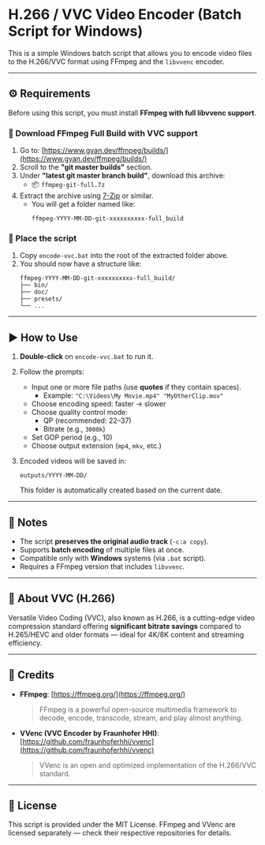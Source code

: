 # H.266 / VVC Video Encoder (Batch Script for Windows)

This is a simple Windows batch script that allows you to encode video files to the H.266/VVC format using FFmpeg and the `libvvenc` encoder.

---

## ⚙️ Requirements

Before using this script, you must install **FFmpeg with full libvvenc support**.

### 🔽 Download FFmpeg Full Build with VVC support

1. Go to: [https://www.gyan.dev/ffmpeg/builds/](https://www.gyan.dev/ffmpeg/builds/)
2. Scroll to the **"git master builds"** section.
3. Under **"latest git master branch build"**, download this archive:
   - 📦 `ffmpeg-git-full.7z`
4. Extract the archive using [7-Zip](https://www.7-zip.org/) or similar.
   - You will get a folder named like:
     ```
     ffmpeg-YYYY-MM-DD-git-xxxxxxxxxx-full_build
     ```

### 📂 Place the script

1. Copy `encode-vvc.bat` into the root of the extracted folder above.
2. You should now have a structure like:
   ```
   ffmpeg-YYYY-MM-DD-git-xxxxxxxxxx-full_build/
   ├── bin/
   ├── doc/
   ├── presets/
   └── ...
   ```

---

## ▶️ How to Use

1. **Double-click** on `encode-vvc.bat` to run it.
2. Follow the prompts:
   - Input one or more file paths (use **quotes** if they contain spaces).
     - Example: `"C:\Videos\My Movie.mp4" "MyOtherClip.mov"`
   - Choose encoding speed: faster → slower
   - Choose quality control mode:
     - QP (recommended: 22–37)
     - Bitrate (e.g., `3000k`)
   - Set GOP period (e.g., 10)
   - Choose output extension (`mp4`, `mkv`, etc.)

3. Encoded videos will be saved in:
   ```
   outputs/YYYY-MM-DD/
   ```

   This folder is automatically created based on the current date.

---

## 📌 Notes

- The script **preserves the original audio track** (`-c:a copy`).
- Supports **batch encoding** of multiple files at once.
- Compatible only with **Windows** systems (via `.bat` script).
- Requires a FFmpeg version that includes `libvvenc`.

---

## 🧠 About VVC (H.266)

Versatile Video Coding (VVC), also known as H.266, is a cutting-edge video compression standard offering **significant bitrate savings** compared to H.265/HEVC and older formats — ideal for 4K/8K content and streaming efficiency.

---

## 🙏 Credits

- **FFmpeg**: [https://ffmpeg.org/](https://ffmpeg.org/)  
  > FFmpeg is a powerful open-source multimedia framework to decode, encode, transcode, stream, and play almost anything.

- **VVenc (VVC Encoder by Fraunhofer HHI)**: [https://github.com/fraunhoferhhi/vvenc](https://github.com/fraunhoferhhi/vvenc)  
  > VVenc is an open and optimized implementation of the H.266/VVC standard.

---

## 📜 License

This script is provided under the MIT License. FFmpeg and VVenc are licensed separately — check their respective repositories for details.

